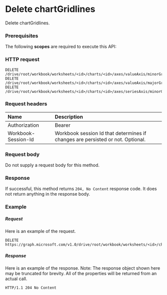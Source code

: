 # Delete chartGridlines

Delete chartGridlines.
### Prerequisites
The following **scopes** are required to execute this API: 
### HTTP request
<!-- { "blockType": "ignored" } -->
```http
DELETE /drive/root/workbook/worksheets/<id>/charts/<id>/axes/valueAxis/minorGridlines
DELETE /drive/root/workbook/worksheets/<id>/charts/<id>/axes/valueAxis/majorGridlines
DELETE /drive/root/workbook/worksheets/<id>/charts/<id>/axes/seriesAxis/minorGridlines

```
### Request headers
| Name       | Description|
|:---------------|:----------|
| Authorization  | Bearer <code>|
| Workbook-Session-Id  | Workbook session Id that determines if changes are persisted or not. Optional.|

### Request body
Do not supply a request body for this method.


### Response
If successful, this method returns `204, No Content` response code. It does not return anything in the response body.

### Example
##### Request
Here is an example of the request.
<!-- {
  "blockType": "request",
  "name": "delete_chartgridlines"
}-->
```http
DELETE https://graph.microsoft.com/v1.0/drive/root/workbook/worksheets/<id>/charts/<id>/axes/valueAxis/minorGridlines
```
##### Response
Here is an example of the response. Note: The response object shown here may be truncated for brevity. All of the properties will be returned from an actual call.
<!-- {
  "blockType": "response",
  "truncated": true
} -->
```http
HTTP/1.1 204 No Content
```

<!-- uuid: 8fcb5dbc-d5aa-4681-8e31-b001d5168d79
2015-10-25 14:57:30 UTC -->
<!-- {
  "type": "#page.annotation",
  "description": "Delete chartGridlines",
  "keywords": "",
  "section": "documentation",
  "tocPath": ""
}-->
